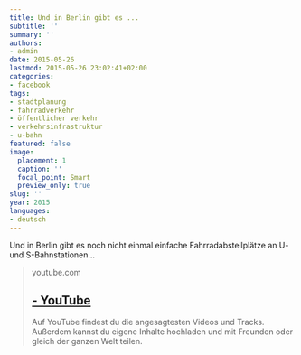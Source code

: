 ```yaml
---
title: Und in Berlin gibt es ...
subtitle: ''
summary: ''
authors:
- admin
date: 2015-05-26
lastmod: 2015-05-26 23:02:41+02:00
categories:
- facebook
tags:
- stadtplanung
- fahrradverkehr
- öffentlicher verkehr
- verkehrsinfrastruktur
- u-bahn
featured: false
image:
  placement: 1
  caption: ''
  focal_point: Smart
  preview_only: true
slug: ''
year: 2015
languages:
- deutsch
---
```


Und in Berlin gibt es noch nicht einmal einfache Fahrradabstellplätze an U- und S-Bahnstationen...
> youtube.com
> ## [ - YouTube](https://www.youtube.com/watch?v=Ym7juWamiWY)
>
>Auf YouTube findest du die angesagtesten Videos und Tracks. Außerdem kannst du eigene Inhalte hochladen und mit Freunden oder gleich der ganzen Welt teilen.